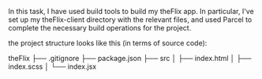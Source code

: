 In this task, I have used build tools to build my theFlix app. In particular, I've set up my theFlix-client directory with the relevant files, and used Parcel to complete the necessary build operations for the project.

the project structure looks like this (in terms of source code):

theFlix
├── .gitignore
├── package.json
├── src
│ ├── index.html
│ ├── index.scss
│ └── index.jsx
